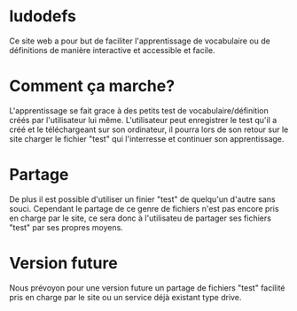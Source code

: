 # ludodefs 
Ce site web a pour but de faciliter l'apprentissage de vocabulaire ou de définitions de manière interactive et accessible et facile.

# Comment ça marche?
L'apprentissage se fait grace à des petits test de vocabulaire/définition créés par l'utilisateur lui même. L'utilisateur peut enregistrer le test qu'il a créé et le téléchargeant sur son ordinateur, il pourra lors de son retour sur le site charger le fichier "test" qui l'interresse et continuer son apprentissage.

# Partage
De plus il est possible d'utiliser un finier "test" de quelqu'un d'autre sans souci. Cependant le partage de ce genre de fichiers n'est pas encore pris en charge par le site, ce sera donc à l'utilisateu de partager ses fichiers "test" par ses propres moyens. 

# Version future
Nous prévoyon pour une version future un partage de fichiers "test" facilité pris en charge par le site ou un service déjà existant type drive.
